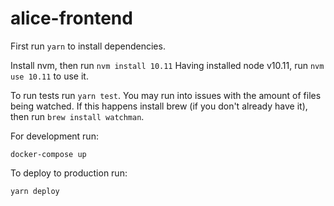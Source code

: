 # alice-frontend

First run `yarn` to install dependencies.

Install nvm, then run `nvm install 10.11`
Having installed node v10.11, run `nvm use 10.11` to use it.

To run tests run `yarn test`. You may run into issues with the amount of files being watched. If this happens install brew (if you don't already have it), then run `brew install watchman`.

For development run:
```
docker-compose up
```

To deploy to production run:
```
yarn deploy
```
